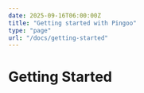 ```yaml
---
date: 2025-09-16T06:00:00Z
title: "Getting started with Pingoo"
type: "page"
url: "/docs/getting-started"
---
```


# Getting Started
